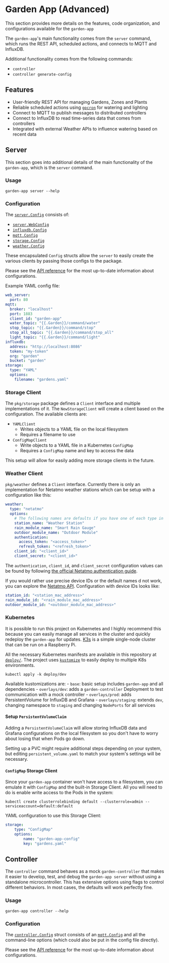 # Garden App (Advanced)
This section provides more details on the features, code organization, and configurations available for the `garden-app`

The `garden-app`'s main functionality comes from the `server` command, which runs the REST API, scheduled actions, and connects to MQTT and InfluxDB.

Additional functionality comes from the following commands:
  - `controller`
  - `controller generate-config`

## Features
- User-friendly REST API for managing Gardens, Zones and Plants
- Reliable scheduled actions using [`gocron`](https://github.com/go-co-op/gocron) for watering and lighting
- Connect to MQTT to publish messages to distributed controllers
- Connect to InfluxDB to read time-series data that comes from controllers
- Integrated with external Weather APIs to influence watering based on recent data

## Server
This section goes into additional details of the main functionality of the `garden-app`, which is the `server` command.

### Usage
```shell
garden-app server --help
```

### Configuration
The [`server.Config`](https://pkg.go.dev/github.com/calvinmclean/automated-garden/garden-app/server#Config) consists of:
  - [`server.WebConfig`](https://pkg.go.dev/github.com/calvinmclean/automated-garden/garden-app/server#WebConfig)
  - [`influxdb.Config`](https://pkg.go.dev/github.com/calvinmclean/automated-garden/garden-app/pkg/influxdb#Config)
  - [`mqtt.Config`](https://pkg.go.dev/github.com/calvinmclean/automated-garden/garden-app/pkg/mqtt#Config)
  - [`storage.Config`](https://pkg.go.dev/github.com/calvinmclean/automated-garden/garden-app/pkg/storage#Config)
  - [`weather.Config`](https://pkg.go.dev/github.com/calvinmclean/automated-garden/garden-app/pkg/weather#Config)

These encapsulated `Config` structs allow the `server` to easily create the various clients by passing those configs to the package.

Please see the [API reference](https://github.com/calvinmclean/automated-garden/blob/main/garden-app/api/openapi.yaml) for the most up-to-date information about configurations.

Example YAML config file:
```yaml
web_server:
  port: 80
mqtt:
  broker: "localhost"
  port: 1883
  client_id: "garden-app"
  water_topic: "{{.Garden}}/command/water"
  stop_topic: "{{.Garden}}/command/stop"
  stop_all_topic: "{{.Garden}}/command/stop_all"
  light_topic: "{{.Garden}}/command/light"
influxdb:
  address: "http://localhost:8086"
  token: "my-token"
  org: "garden"
  bucket: "garden"
storage:
  type: "YAML"
  options:
    filename: "gardens.yaml"
```

### Storage Client
The `pkg/storage` package defines a `Client` interface and multiple implementations of it. The `NewStorageClient` will create a client based on the configuration. The available clients are:
- `YAMLClient`
    - Writes objects to a YAML file on the local filesystem
    - Requires a filename to use
- `ConfigMapClient`
    - Write objects to a YAML file in a Kubernetes `ConfigMap`
    - Requires a `ConfigMap` name and key to access the data

This setup will allow for easily adding more storage clients in the future.

### Weather Client
`pkg/weather` defines a `Client` interface. Currently there is only an implementation for Netatmo weather stations which can be setup with a configuration like this:

```yaml
weather:
  type: "netatmo"
  options:
    # The following names are defaults if you have one of each type in your Netatmo account
    station_name: "Weather Station"
    rain_module_name: "Smart Rain Gauge"
    outdoor_module_name: "Outdoor Module"
    authentication:
      access_token: "<access_token>"
      refresh_token: "<refresh_token>"
    client_id: "<client_id>"
    client_secret: "<client_id>"
```

The `authentication`, `client_id`, and `client_secret` configuration values can be found by following [the official Netatmo authentication guide](https://dev.netatmo.com/apidocumentation/oauth).

If you would rather use precise device IDs or the default names d not work, you can explore the [Netatmo API](https://dev.netatmo.com/apidocumentation/weather). Configuration with device IDs looks like:
```yaml
station_id: "<station_mac_address>"
rain_module_id: "<rain_module_mac_address>"
outdoor_module_id: "<outdoor_module_mac_address>"
```

### Kubernetes
It is possible to run this project on Kubernetes and I highly recommend this because you can easily manage all services in the cluster and quickly redeploy the `garden-app` for updates. [K3s](https://k3s.io) is a simple single-node cluster that can be run on a Raspberry Pi.

All the necessary Kubernetes manifests are available in this repository at [`deploy/`](https://github.com/calvinmclean/automated-garden/tree/main/deploy/). The project uses [`kustomize`](https://kustomize.io) to easily deploy to multiple K8s environments.
```
kubectl apply -k deploy/dev
```
Available kustomizations are:
    - `base`: basic setup includes `garden-app` and all dependencies
    - `overlays/dev`: adds a `garden-controller` Deployment to test communication with a mock controller
    - `overlays/prod`: adds PersistentVolume for InfluxDB and Grafana
    - `overlays/staging`: extends `dev`, changing namespace to `staging` and changing `NodePorts` for all services

#### Setup `PersistentVolumeClaim`
Adding a `PersistentVolumeClaim` will allow storing InfluxDB data and Grafana configurations on the local filesystem so you don't have to worry about losing that when Pods go down.

Setting up a PVC might require additional steps depending on your system, but editing `persistent_volume.yaml` to match your system's settings will be necessary.

#### `ConfigMap` Storage Client
Since your `garden-app` container won't have access to a filesystem, you can emulate it with `ConfigMap` and the built-in Storage Client. All you will need to do is enable write access to the Pods in the system:
```
kubectl create clusterrolebinding default --clusterrole=admin --serviceaccount=default:default
```
YAML configuration to use this Storage Client:
```yaml
storage:
    type: "ConfigMap"
    options:
        name: "garden-app-config"
        key: "gardens.yaml"
```

## Controller
The `controller` command behaves as a mock `garden-controller` that makes it easier to develop, test, and debug the `garden-app server` without using a standalone microcontroller. This has extensive options using flags to control different behaviors. In most cases, the defaults will work perfectly fine.

### Usage
```shell
garden-app controller --help
```

### Configuration
The [`controller.Config`](https://pkg.go.dev/github.com/calvinmclean/automated-garden/garden-app/controller#Config) struct consists of an [`mqtt.Config`](https://pkg.go.dev/github.com/calvinmclean/automated-garden/garden-app/pkg/mqtt#Config) and all the command-line options (which could also be put in the config file directly).

Please see the [API reference](https://pkg.go.dev/github.com/calvinmclean/automated-garden/garden-app/controller#Config) for the most up-to-date information about configurations.

